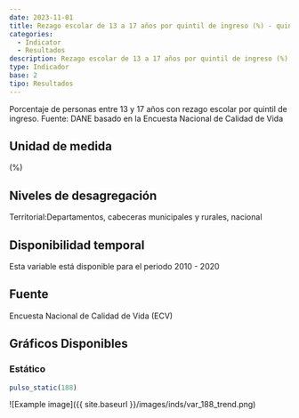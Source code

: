 ```yaml
---
date: 2023-11-01
title: Rezago escolar de 13 a 17 años por quintil de ingreso (%) - quintil 3( zona )
categories:
  - Indicator
  - Resultados
description: Rezago escolar de 13 a 17 años por quintil de ingreso (%) - quintil 3
type: Indicador
base: 2
tipo: Resultados
--- 
```


Porcentaje de personas entre 13 y 17 años con rezago escolar por quintil de ingreso.
Fuente: DANE basado en la Encuesta Nacional de Calidad de Vida

## Unidad de medida
(%)

## Niveles de desagregación
Territorial:Departamentos, cabeceras municipales y rurales, nacional

## Disponibilidad temporal
Esta variable está disponible para el periodo 2010 - 2020

## Fuente
Encuesta Nacional de Calidad de Vida (ECV)

## Gráficos Disponibles

### Estático

``` R
pulso_static(188)
```

![Example image]({{ site.baseurl }}/images/inds/var_188_trend.png)